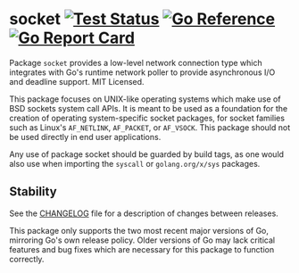 # socket [![Test Status](https://github.com/mdlayher/socket/workflows/Test/badge.svg)](https://github.com/mdlayher/socket/actions) [![Go Reference](https://pkg.go.dev/badge/github.com/mdlayher/socket.svg)](https://pkg.go.dev/github.com/mdlayher/socket) [![Go Report Card](https://goreportcard.com/badge/github.com/mdlayher/socket)](https://goreportcard.com/report/github.com/mdlayher/socket)

Package `socket` provides a low-level network connection type which integrates
with Go's runtime network poller to provide asynchronous I/O and deadline
support. MIT Licensed.

This package focuses on UNIX-like operating systems which make use of BSD
sockets system call APIs. It is meant to be used as a foundation for the
creation of operating system-specific socket packages, for socket families such
as Linux's `AF_NETLINK`, `AF_PACKET`, or `AF_VSOCK`. This package should not be
used directly in end user applications.

Any use of package socket should be guarded by build tags, as one would also
use when importing the `syscall` or `golang.org/x/sys` packages.

## Stability

See the [CHANGELOG](./CHANGELOG.md) file for a description of changes between
releases.

This package only supports the two most recent major versions of Go, mirroring
Go's own release policy. Older versions of Go may lack critical features and bug
fixes which are necessary for this package to function correctly.
